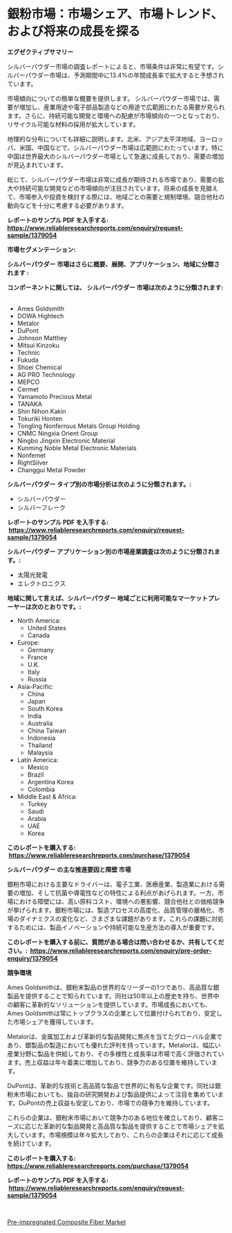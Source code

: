 <p><h1>銀粉市場：市場シェア、市場トレンド、および将来の成長を探る</h1></p><p><strong>エグゼクティブサマリー</strong></p>
<p><p>シルバーパウダー市場の調査レポートによると、市場条件は非常に有望です。シルバーパウダー市場は、予測期間中に13.4%の年間成長率で拡大すると予想されています。</p><p>市場傾向についての簡単な概要を提供します。 シルバーパウダー市場では、需要が増加し、産業用途や電子部品製造などの用途で広範囲にわたる需要が見られます。さらに、持続可能な開発と環境への配慮が市場傾向の一つとなっており、リサイクル可能な材料の採用が拡大しています。</p><p>地理的な分布についても詳細に説明します。北米、アジア太平洋地域、ヨーロッパ、米国、中国などで、シルバーパウダー市場は広範囲にわたっています。特に中国は世界最大のシルバーパウダー市場として急速に成長しており、需要の増加が見込まれています。</p><p>総じて、シルバーパウダー市場は非常に成長が期待される市場であり、需要の拡大や持続可能な開発などの市場傾向が注目されています。将来の成長を見据えて、市場参入や投資を検討する際には、地域ごとの需要と規制環境、競合他社の動向などを十分に考慮する必要があります。</p></p>
<p><strong>レポートのサンプル PDF を入手する: <a href="https://www.reliableresearchreports.com/enquiry/request-sample/1379054">https://www.reliableresearchreports.com/enquiry/request-sample/1379054</a></strong></p>
<p><strong>市場セグメンテーション:</strong></p>
<p><strong> シルバーパウダー 市場はさらに概要、展開、アプリケーション、地域に分類されます :</strong></p>
<p><strong>コンポーネントに関しては、 シルバーパウダー 市場は次のように分類されます: &nbsp;</strong></p>
<p><ul><li>Ames Goldsmith</li><li>DOWA Hightech</li><li>Metalor</li><li>DuPont</li><li>Johnson Matthey</li><li>Mitsui Kinzoku</li><li>Technic</li><li>Fukuda</li><li>Shoei Chemical</li><li>AG PRO Technology</li><li>MEPCO</li><li>Cermet</li><li>Yamamoto Precious Metal</li><li>TANAKA</li><li>Shin Nihon Kakin</li><li>Tokuriki Honten</li><li>Tongling Nonferrous Metals Group Holding</li><li>CNMC Ningxia Orient Group</li><li>Ningbo Jingxin Electronic Material</li><li>Kunming Noble Metal Electronic Materials</li><li>Nonfemet</li><li>RightSilver</li><li>Changgui Metal Powder</li></ul></p>
<p><strong> シルバーパウダー タイプ別の市場分析は次のように分類されます。:</strong></p>
<p><ul><li>シルバーパウダー</li><li>シルバーフレーク</li></ul></p>
<p><strong>レポートのサンプル PDF を入手する: &nbsp;<a href="https://www.reliableresearchreports.com/enquiry/request-sample/1379054">https://www.reliableresearchreports.com/enquiry/request-sample/1379054</a></strong></p>
<p><strong> シルバーパウダー アプリケーション別の市場産業調査は次のように分類されます。:</strong></p>
<p><ul><li>太陽光発電</li><li>エレクトロニクス</li></ul></p>
<p><strong>地域に関して言えば、シルバーパウダー 地域ごとに利用可能なマーケットプレーヤーは次のとおりです。:</strong></p>
<p><ul>
    <li>
        North America:
        <ul>
            <li>United States</li>
            <li>Canada</li>
        </ul>
    </li>
    <li>
        Europe:
        <ul>
            <li>Germany</li>
            <li>France</li>
            <li>U.K.</li>
            <li>Italy</li>
            <li>Russia</li>
        </ul>
    </li>
    <li>
        Asia-Pacific:
        <ul>
            <li>China</li>
            <li>Japan</li>
            <li>South Korea</li>
            <li>India</li>
            <li>Australia</li>
            <li>China Taiwan</li>
            <li>Indonesia</li>
            <li>Thailand</li>
            <li>Malaysia</li>
        </ul>
    </li>
    <li>
        Latin America:
        <ul>
            <li>Mexico</li>
            <li>Brazil</li>
            <li>Argentina Korea</li>
            <li>Colombia</li>
        </ul>
    </li>
    <li>
        Middle East & Africa:
        <ul>
            <li>Turkey</li>
            <li>Saudi</li>
            <li>Arabia</li>
            <li>UAE</li>
            <li>Korea</li>
        </ul>
    </li>
    </ul></p>
<p><strong>このレポートを購入する: &nbsp;<a href="https://www.reliableresearchreports.com/purchase/1379054">https://www.reliableresearchreports.com/purchase/1379054</a></strong></p>
<p><strong>シルバーパウダー の主な推進要因と障壁 市場</strong></p>
<p><p>銀粉市場における主要なドライバーは、電子工業、医療産業、製造業における需要の増加、そして抗菌や導電性などの特性による利点があげられます。一方、市場における障壁には、高い原料コスト、環境への悪影響、競合他社との価格競争が挙げられます。銀粉市場には、製造プロセスの高度化、品質管理の厳格化、市場のダイナミクスの変化など、さまざまな課題があります。これらの課題に対処するためには、製品イノベーションや持続可能な生産方法の導入が重要です。</p></p>
<p><strong>このレポートを購入する前に、質問がある場合は問い合わせるか、共有してください。:&nbsp; <a href="https://www.reliableresearchreports.com/enquiry/pre-order-enquiry/1379054">https://www.reliableresearchreports.com/enquiry/pre-order-enquiry/1379054</a></strong></p>
<p><strong>競争環境</strong></p>
<p><p>Ames Goldsmithは、銀粉末製品の世界的なリーダーの1つであり、高品質な銀製品を提供することで知られています。同社は50年以上の歴史を持ち、世界中の顧客に革新的なソリューションを提供しています。市場成長においても、Ames Goldsmithは常にトップクラスの企業として位置付けられており、安定した市場シェアを獲得しています。</p><p>Metalorは、金属加工および革新的な製品開発に焦点を当てたグローバル企業であり、銀製品の製造においても優れた評判を持っています。Metalorは、幅広い産業分野に製品を供給しており、その多様性と成長率は市場で高く評価されています。売上収益は年々着実に増加しており、競争力のある位置を維持しています。</p><p>DuPontは、革新的な技術と高品質な製品で世界的に有名な企業です。同社は銀粉末市場においても、独自の研究開発および製品提供によって注目を集めています。DuPontの売上収益も安定しており、市場での競争力を維持しています。</p><p>これらの企業は、銀粉末市場において競争力のある地位を確立しており、顧客ニーズに応じた革新的な製品開発と高品質な製品を提供することで市場シェアを拡大しています。市場規模は年々拡大しており、これらの企業はそれに応じて成長を続けています。</p></p>
<p><strong>このレポートを購入する: &nbsp; <a href="https://www.reliableresearchreports.com/purchase/1379054">https://www.reliableresearchreports.com/purchase/1379054</a></strong></p>
<p><strong>レポートのサンプル PDF を入手する: &nbsp;<a href="https://www.reliableresearchreports.com/enquiry/request-sample/1379054">https://www.reliableresearchreports.com/enquiry/request-sample/1379054</a></strong><strong></strong></p>
<p>&nbsp;</p>
<p><p><a href="https://github.com/Hazelklievgspy6vdcsmu106w/Market-Research-Report-List-1/blob/main/pre-impregnated-composite-fiber-market.md">Pre-impregnated Composite Fiber Market</a></p></p>